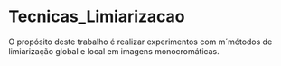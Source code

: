 # Tecnicas_Limiarizacao
O propósito deste trabalho é realizar experimentos com m´métodos de limiarização global e local em imagens monocromáticas.
